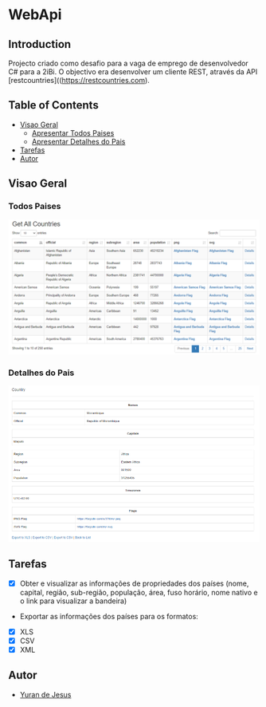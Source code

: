 # WebApi
## Introduction
Projecto criado como desafio para a vaga de emprego de desenvolvedor C# para a 2iBi. O objectivo era desenvolver um cliente REST, através da API [restcountries]((https://restcountries.com).

## Table of Contents

- [Visao Geral](#visao-geral)
	- [Apresentar Todos Paises](#todos-paises)
	- [Apresentar Detalhes do Pais](#detalhes-do-pais)
- [Tarefas](#tarefas)
- [Autor](#autor)

## Visao Geral
### Todos Paises
![GetAll](https://github.com/Yuran-de-Jesus/Country-WebAPI-Consumption/blob/master/WebAPI/Content/assets/GetAll.PNG)

### Detalhes do Pais
![Details](https://github.com/Yuran-de-Jesus/Country-WebAPI-Consumption/blob/master/WebAPI/Content/assets/Details.PNG)

## Tarefas

- [x] Obter e visualizar as informações de propriedades dos países (nome, capital, região, sub-região, população, área, fuso horário, nome nativo e o link para visualizar a bandeira)
- Exportar as informações dos países para os formatos:
- [x] XLS
- [x] CSV
- [x] XML

## Autor
- [Yuran de Jesus](https://github.com/d3jesus)

